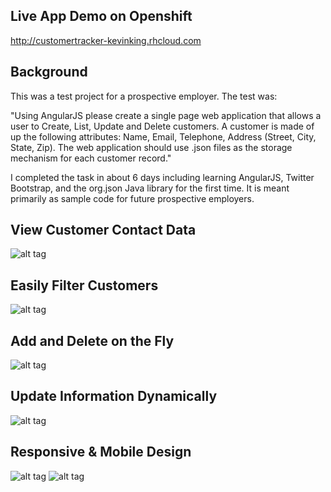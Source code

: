 Live App Demo on Openshift
--------------------------
http://customertracker-kevinking.rhcloud.com

Background
----------

This was a test project for a prospective employer. The test was:

"Using AngularJS please create a single page web application that allows a user to Create, List, Update and Delete customers.  A customer is made of up the following attributes: Name, Email, Telephone, Address (Street, City, State, Zip). The web application should use .json files as the storage mechanism for each customer record."

I completed the task in about 6 days including learning AngularJS, Twitter Bootstrap, and the org.json Java library for the first time. It is meant primarily as sample code for future prospective employers.

View Customer Contact Data
--------------------------
![alt tag](http://i1282.photobucket.com/albums/a532/kking50/CyberCare/CustomerTrackerList_zps15e40496.png)

Easily Filter Customers
-----------------------
![alt tag](http://i1282.photobucket.com/albums/a532/kking50/CyberCare/CustomerTrackerFilter_zps2aec09ae.png)

Add and Delete on the Fly
-------------------------
![alt tag](http://i1282.photobucket.com/albums/a532/kking50/CyberCare/CustomerTrackerAdd_zps216fafea.png)

Update Information Dynamically
------------------------------
![alt tag](http://i1282.photobucket.com/albums/a532/kking50/CyberCare/CustomerTrackerUpdate_zps6666b100.png)

Responsive & Mobile Design
--------------------------
![alt tag](http://i1282.photobucket.com/albums/a532/kking50/CyberCare/CustomerTrackerResponsiveTop_zpsda324915.png)
![alt tag](http://i1282.photobucket.com/albums/a532/kking50/CyberCare/CustomerTrackerResponsiveBottom_zpsd929e539.png)
